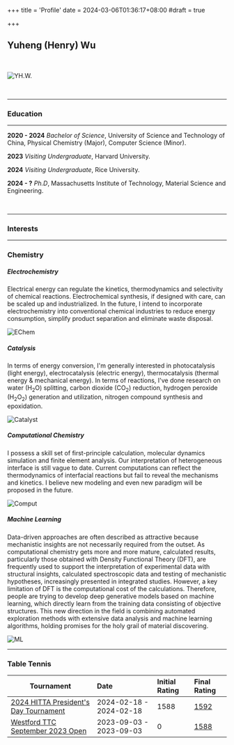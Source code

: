 +++
title = 'Profile'
date = 2024-03-06T01:36:17+08:00
#draft = true

+++
## Yuheng (Henry) Wu

&nbsp;

![YH.W.](/profile-img/selfie.jpg)

&nbsp;

------

### **Education**

------

**2020 - 2024**   *Bachelor of Science*, University of Science and Technology of China, Physical Chemistry (Major), Computer Science (Minor).

**2023** *Visiting Undergraduate*, Harvard University.

**2024** *Visiting Undergraduate*, Rice University.

**2024 - ?** *Ph.D*, Massachusetts Institute of Technology, Material Science and Engineering.

&nbsp;

------

### **Interests**

------

### Chemistry

##### **Electrochemistry**

Electrical energy can regulate the kinetics, thermodynamics and selectivity of chemical reactions. Electrochemical synthesis, if designed with care, can be scaled up and industrialized. In the future, I intend to incorporate electrochemistry into conventional chemical industries to reduce energy consumption, simplify product separation and eliminate waste disposal.

![EChem](/profile-img/EChem.png)

##### **Catalysis**

In terms of energy conversion, I\'m generally interested in photocatalysis (light energy), electrocatalysis (electric energy), thermocatalysis (thermal energy & mechanical energy). In terms of reactions, I\'ve done research on water ($\mathrm{H_2O}$) splitting, carbon dioxide ($\mathrm{CO_2}$) reduction, hydrogen peroxide ($\mathrm{H_2O_2}$) generation and utilization, nitrogen compound synthesis and epoxidation.

![Catalyst](/profile-img/Catalyst.png)

##### **Computational Chemistry**

I possess a skill set of first-principle calculation, molecular dynamics simulation and finite element analysis. Our interpretation of heterogeneous interface is still vague to date. Current computations can reflect the thermodynamics of interfacial reactions but fail to reveal the mechanisms and kinetics. I believe new modeling and even new paradigm will be proposed in the future.

![Comput](/profile-img/Comput.png)

##### **Machine Learning**

Data-driven approaches are often described as attractive because mechanistic insights are not necessarily required from the outset. As computational chemistry gets more and more mature, calculated results, particularly those obtained with Density Functional Theory (DFT), are frequently used to support the interpretation of experimental data with structural insights, calculated spectroscopic data and testing of mechanistic hypotheses, increasingly presented in integrated studies. However, a key limitation of DFT is the computational cost of the calculations. Therefore, people are trying to develop deep generative models based on machine learning, which directly learn from the training data consisting of objective structures. This new direction in the field is combining automated exploration methods with extensive data analysis and machine learning algorithms, holding promises for the holy grail of material discovering.

![ML](/profile-img/ML.png)

------

### Table Tennis

| Tournament                                                   | Date                    | Initial Rating | Final Rating                                                 |
| ------------------------------------------------------------ | :---------------------- | :------------- | :----------------------------------------------------------- |
| [2024 HITTA President\'s Day Tournament](https://usatt.simplycompete.com/t/tr/14937?uai=181272) | 2024-02-18 - 2024-02-18 | 1588           | [1592](https://usatt.simplycompete.com/exp/index?tri=14937&uai=181272) |
| [Westford TTC September 2023 Open](https://usatt.simplycompete.com/t/tr/14776?uai=181272) | 2023-09-03 - 2023-09-03 | 0              | [1588](https://usatt.simplycompete.com/exp/index?tri=14776&uai=181272) |

&nbsp;
